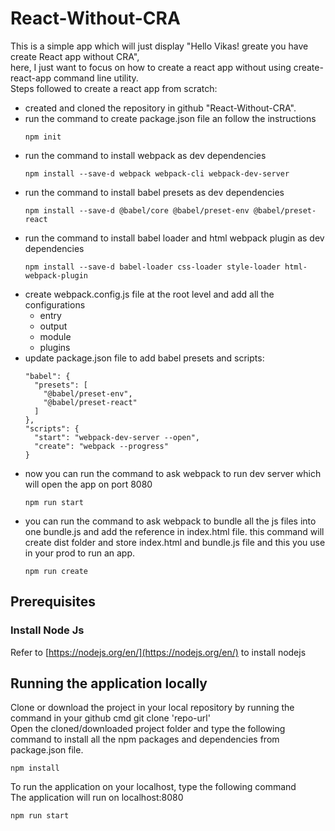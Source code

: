 # React-Without-CRA
This is a simple app which will just display "Hello Vikas! greate you have create React app without CRA", <br/>
here, I just want to focus on how to create a react app without using create-react-app command line utility.<br/>
Steps followed to create a react app from scratch:
- created and cloned the repository in github "React-Without-CRA".
- run the command to create package.json file an follow the instructions
  ```
  npm init
  ```
- run the command to install webpack as dev dependencies
  ```
  npm install --save-d webpack webpack-cli webpack-dev-server
  ```
- run the command to install babel presets as dev dependencies
  ```
  npm install --save-d @babel/core @babel/preset-env @babel/preset-react
  ```
- run the command to install babel loader and html webpack plugin as dev dependencies
  ```
  npm install --save-d babel-loader css-loader style-loader html-webpack-plugin
  ```
- create webpack.config.js file at the root level and add all the configurations
  - entry
  - output
  - module
  - plugins
- update package.json file to add babel presets and scripts:
  ```
  "babel": {
    "presets": [
      "@babel/preset-env",
      "@babel/preset-react"
    ]
  },
  "scripts": {
    "start": "webpack-dev-server --open",
    "create": "webpack --progress"
  }
  ```
- now you can run the command to ask webpack to run dev server which will open the app on port 8080
  ```
  npm run start
  ```
 - you can run the command to ask webpack to bundle all the js files into one bundle.js and add the reference in index.html file.
    this command will create dist folder and store index.html and bundle.js file and this you use in your prod to run an app.
    ```
    npm run create
    ```
## Prerequisites
### Install Node Js
Refer to [https://nodejs.org/en/](https://nodejs.org/en/) to install nodejs
## Running the application locally
Clone or download the project in your local repository by running the command in your github cmd git clone 'repo-url' <br/>
Open the cloned/downloaded project folder and type the following command to install all the npm packages and dependencies
from package.json file. <br/>
```
npm install
```
To run the application on your localhost, type the following command <br/>
The application will run on localhost:8080
```
npm run start
```
